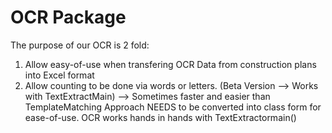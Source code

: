 # OCR Package
The purpose of our OCR is 2 fold:  
  1. Allow easy-of-use when transfering OCR Data from construction plans into Excel format  
  2. Allow counting to be done via words or letters. (Beta Version --> Works with TextExtractMain) --> Sometimes faster and easier than TemplateMatching Approach
  NEEDS to be converted into class form for ease-of-use. OCR works hands in hands with TextExtractormain()
